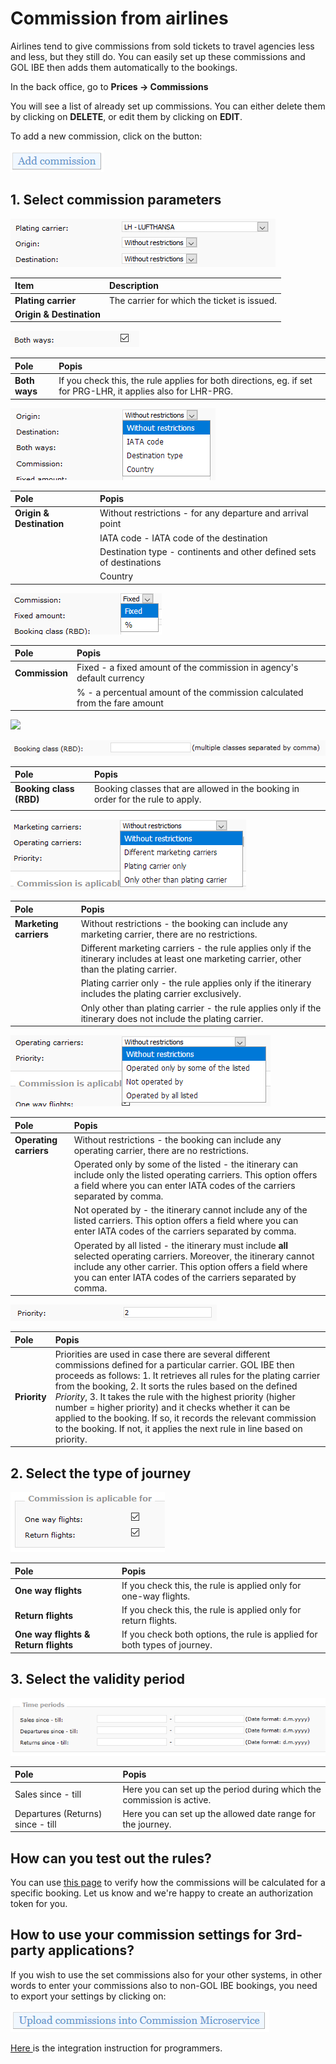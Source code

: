 # Commission from airlines

Airlines tend to give commissions from sold tickets to travel agencies less and less, but they still do. You can easily set up these commissions and GOL IBE then adds them automatically to the bookings.

In the back office, go to **Prices -&gt; Commissions** 

You will see a list of already set up commissions. You can either delete them by clicking on **DELETE**, or edit them by clicking on **EDIT**.

To add a new commission, click on the button:

![](../.gitbook/assets/image%20%2810%29.png)

## 1. Select commission parameters

![](../.gitbook/assets/image%20%2842%29.png)

| Item | Description |
| :--- | :--- |
| **Plating carrier** | The carrier for which the ticket is issued. |
| **Origin & Destination** |  |

![](../.gitbook/assets/image%20%2834%29.png)

| Pole | Popis |
| :--- | :--- |
| **Both ways** | If you check this, the rule applies for both directions, eg. if set for PRG-LHR, it applies also for LHR-PRG. |

![](../.gitbook/assets/image%20%2861%29.png)

| **Pole** | Popis |
| :--- | :--- |
| **Origin & Destination** | Without restrictions - for any departure and arrival point |
|  | IATA code - IATA code of the destination |
|  | Destination type - continents and other defined sets of destinations |
|  | Country |

![](../.gitbook/assets/image%20%289%29.png)

| **Pole** | Popis |
| :--- | :--- |
| **Commission** | Fixed - a fixed amount of the commission in agency's default currency |
|  | % - a percentual amount of the commission calculated from the fare amount |

![](https://travelport.gitbooks.io/gol-ibe-cz/content/assets/commission8.png)

![](../.gitbook/assets/image%20%2835%29.png)

| **Pole** | Popis |
| :--- | :--- |
| **Booking class \(RBD\)** | Booking classes that are allowed in the booking in order for the rule to apply. |
|  |  |

![](../.gitbook/assets/image%20%2820%29.png)

| **Pole** | Popis |
| :--- | :--- |
| **Marketing carriers** | Without restrictions - the booking can include any marketing carrier, there are no restrictions. |
|  | Different marketing carriers - the rule applies only if the itinerary includes at least one marketing carrier, other than the plating carrier. |
|  | Plating carrier only - the rule applies only if the itinerary includes the plating carrier exclusively. |
|  | Only other than plating carrier - the rule applies only if the itinerary does not include the plating carrier. |

![](../.gitbook/assets/image%20%286%29.png)

| **Pole** | Popis |
| :--- | :--- |
| **Operating carriers** | Without restrictions -  the booking can include any operating carrier, there are no restrictions. |
|  | Operated only by some of the listed - the itinerary can include only the listed operating carriers. This option offers a field where you can enter IATA codes of the carriers separated by comma. |
|  | Not operated by - the itinerary cannot include any of the listed carriers. This option offers a field where you can enter IATA codes of the carriers separated by comma. |
|  | Operated by all listed - the itinerary must include **all** selected operating carriers. Moreover, the itinerary cannot include any other carrier. This option offers a field where you can enter IATA codes of the carriers separated by comma. |

![](../.gitbook/assets/image%20%2862%29.png)

| **Pole** | Popis |
| :--- | :--- |
| **Priority** | Priorities are used in case there are several different commissions defined for a particular carrier. GOL IBE then proceeds as follows: 1. It retrieves all rules for the plating carrier from the booking, 2. It sorts the rules based on the defined _Priority_, 3. It takes the rule with the highest priority \(higher number = higher priority\) and it checks whether it can be applied to the booking. If so, it records the relevant commission to the booking. If not, it applies the next rule in line based on priority. |

## 2. Select the type of journey

![](../.gitbook/assets/image%20%2844%29.png)

| **Pole** | Popis |
| :--- | :--- |
| **One way flights** | If you check this, the rule is applied only for one-way flights. |
| **Return flights** | If you check this, the rule is applied only for return flights. |
| **One way flights & Return flights** | If you check both options, the rule is applied for both types of journey. |

## 3. Select the validity period

![](../.gitbook/assets/image%20%287%29.png)

| Pole | Popis |
| :--- | :--- |
| Sales since - till | Here you can set up the period during which the commission is active. |
| Departures \(Returns\) since - till | Here you can set up the allowed date range for the journey. |

## How can you test out the rules?

You can use [this page](https://cm.golibe.com/) to verify how the commissions will be calculated for a specific booking. Let us know and we're happy to create an authorization token for you.

## How to use your commission settings for 3rd-party applications?

If you wish to use the set commissions also for your other systems, in other words to enter your commissions also to non-GOL IBE bookings, you need to export your settings by clicking on:

![](../.gitbook/assets/image%20%284%29.png)

[Here ](https://misecz.gitbooks.io/commission-microservice/content/)is the integration instruction for programmers.

